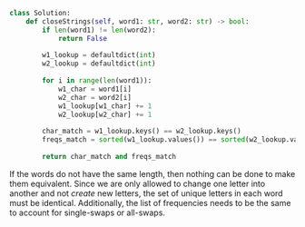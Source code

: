 ```python
class Solution:
    def closeStrings(self, word1: str, word2: str) -> bool:
        if len(word1) != len(word2):
            return False
        
        w1_lookup = defaultdict(int)
        w2_lookup = defaultdict(int)
        
        for i in range(len(word1)):
            w1_char = word1[i]
            w2_char = word2[i]
            w1_lookup[w1_char] += 1
            w2_lookup[w2_char] += 1
            
        char_match = w1_lookup.keys() == w2_lookup.keys()
        freqs_match = sorted(w1_lookup.values()) == sorted(w2_lookup.values())
        
        return char_match and freqs_match
```

If the words do not have the same length, then nothing can be done to make them equivalent. Since we are only allowed to change one letter into another and not *create* new letters, the set of unique letters in each word must be identical. Additionally, the list of frequencies needs to be the same to account for single-swaps or all-swaps.